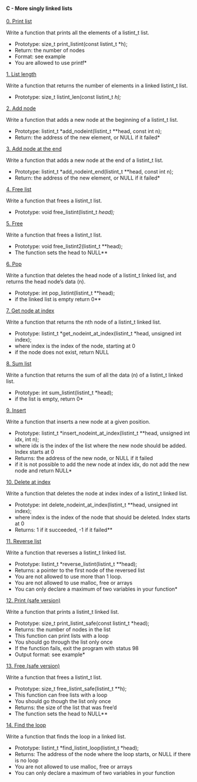 #### C - More singly linked lists

[0. Print list](0-print_listint.c)

Write a function that prints all the elements of a listint_t list.

- Prototype: size_t print_listint(const listint_t *h);
- Return: the number of nodes
- Format: see example
- You are allowed to use printf*

[1. List length](1-listint_len.c)

Write a function that returns the number of elements in a linked listint_t list.

- Prototype: size_t listint_len(const listint_t *h);*

[2. Add node](2-add_nodeint.c)

Write a function that adds a new node at the beginning of a listint_t list.

- Prototype: listint_t *add_nodeint(listint_t **head, const int n);
- Return: the address of the new element, or NULL if it failed*

[3. Add node at the end](3-add_nodeint_end.c)

Write a function that adds a new node at the end of a listint_t list.

- Prototype: listint_t *add_nodeint_end(listint_t **head, const int n);
- Return: the address of the new element, or NULL if it failed*

[4. Free list](4-free_listint.c)

Write a function that frees a listint_t list.

- Prototype: void free_listint(listint_t *head);*

[5. Free](5-free_listint2.c)

Write a function that frees a listint_t list.

- Prototype: void free_listint2(listint_t **head);
- The function sets the head to NULL**

[6. Pop](6-pop_listint.c)

Write a function that deletes the head node of a listint_t linked list, and returns the head node’s data (n).

- Prototype: int pop_listint(listint_t **head);
- if the linked list is empty return 0**

[7. Get node at index](7-get_nodeint.c)

Write a function that returns the nth node of a listint_t linked list.

- Prototype: listint_t *get_nodeint_at_index(listint_t *head, unsigned int index);
- where index is the index of the node, starting at 0
- if the node does not exist, return NULL

[8. Sum list](8-sum_listint.c)

Write a function that returns the sum of all the data (n) of a listint_t linked list.

- Prototype: int sum_listint(listint_t *head);
- if the list is empty, return 0*

[9. Insert](9-insert_nodeint.c)

Write a function that inserts a new node at a given position.

- Prototype: listint_t *insert_nodeint_at_index(listint_t **head, unsigned int idx, int n);
- where idx is the index of the list where the new node should be added. Index starts at 0
- Returns: the address of the new node, or NULL if it failed
- if it is not possible to add the new node at index idx, do not add the new node and return NULL*

[10. Delete at index](10-delete_nodeint.c)

Write a function that deletes the node at index index of a listint_t linked list.

- Prototype: int delete_nodeint_at_index(listint_t **head, unsigned int index);
- where index is the index of the node that should be deleted. Index starts at 0
- Returns: 1 if it succeeded, -1 if it failed**

[11. Reverse list](100-reverse_listint.c)

Write a function that reverses a listint_t linked list.

- Prototype: listint_t *reverse_listint(listint_t **head);
- Returns: a pointer to the first node of the reversed list
- You are not allowed to use more than 1 loop.
- You are not allowed to use malloc, free or arrays
- You can only declare a maximum of two variables in your function*

[12. Print (safe version)](101-print_listint_safe.c)

Write a function that prints a listint_t linked list.

- Prototype: size_t print_listint_safe(const listint_t *head);
- Returns: the number of nodes in the list
- This function can print lists with a loop
- You should go through the list only once
- If the function fails, exit the program with status 98
- Output format: see example*

[13. Free (safe version)](102-free_listint_safe.c)

Write a function that frees a listint_t list.

- Prototype: size_t free_listint_safe(listint_t **h);
- This function can free lists with a loop
- You should go though the list only once
- Returns: the size of the list that was free’d
- The function sets the head to NULL**

[14. Find the loop](103-find_loop.c)

Write a function that finds the loop in a linked list.

- Prototype: listint_t *find_listint_loop(listint_t *head);
- Returns: The address of the node where the loop starts, or NULL if there is no loop
- You are not allowed to use malloc, free or arrays
- You can only declare a maximum of two variables in your function 
